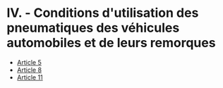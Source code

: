 # IV. - Conditions d'utilisation des pneumatiques des véhicules automobiles et de leurs remorques

- [Article 5](article-5.md)
- [Article 8](article-8.md)
- [Article 11](article-11.md)

